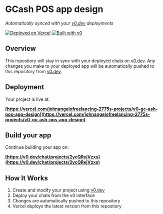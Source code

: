 # GCash POS app design

*Automatically synced with your [v0.dev](https://v0.dev) deployments*

[![Deployed on Vercel](https://img.shields.io/badge/Deployed%20on-Vercel-black?style=for-the-badge&logo=vercel)](https://vercel.com/johnangelofreelancing-2775s-projects/v0-gc-ash-pos-app-design)
[![Built with v0](https://img.shields.io/badge/Built%20with-v0.dev-black?style=for-the-badge)](https://v0.dev/chat/projects/2ycQRejVzxs)

## Overview

This repository will stay in sync with your deployed chats on [v0.dev](https://v0.dev).
Any changes you make to your deployed app will be automatically pushed to this repository from [v0.dev](https://v0.dev).

## Deployment

Your project is live at:

**[https://vercel.com/johnangelofreelancing-2775s-projects/v0-gc-ash-pos-app-design](https://vercel.com/johnangelofreelancing-2775s-projects/v0-gc-ash-pos-app-design)**

## Build your app

Continue building your app on:

**[https://v0.dev/chat/projects/2ycQRejVzxs](https://v0.dev/chat/projects/2ycQRejVzxs)**

## How It Works

1. Create and modify your project using [v0.dev](https://v0.dev)
2. Deploy your chats from the v0 interface
3. Changes are automatically pushed to this repository
4. Vercel deploys the latest version from this repository